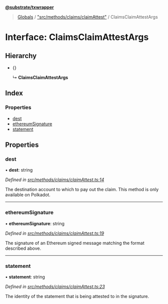 **[@substrate/txwrapper](../README.md)**

> [Globals](../globals.md) / ["src/methods/claims/claimAttest"](../modules/_src_methods_claims_claimattest_.md) / ClaimsClaimAttestArgs

# Interface: ClaimsClaimAttestArgs

## Hierarchy

* {}

  ↳ **ClaimsClaimAttestArgs**

## Index

### Properties

* [dest](_src_methods_claims_claimattest_.claimsclaimattestargs.md#dest)
* [ethereumSignature](_src_methods_claims_claimattest_.claimsclaimattestargs.md#ethereumsignature)
* [statement](_src_methods_claims_claimattest_.claimsclaimattestargs.md#statement)

## Properties

### dest

•  **dest**: string

*Defined in [src/methods/claims/claimAttest.ts:14](https://github.com/paritytech/txwrapper/blob/18c85e5/src/methods/claims/claimAttest.ts#L14)*

The destination account to which to pay out the claim. This method is only
available on Polkadot.

___

### ethereumSignature

•  **ethereumSignature**: string

*Defined in [src/methods/claims/claimAttest.ts:19](https://github.com/paritytech/txwrapper/blob/18c85e5/src/methods/claims/claimAttest.ts#L19)*

The signature of an Ethereum signed message matching the format described
above.

___

### statement

•  **statement**: string

*Defined in [src/methods/claims/claimAttest.ts:23](https://github.com/paritytech/txwrapper/blob/18c85e5/src/methods/claims/claimAttest.ts#L23)*

The identity of the statement that is being attested to in the signature.
